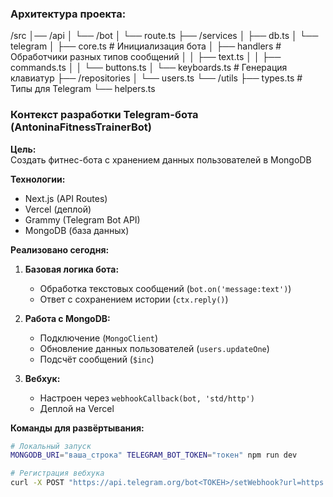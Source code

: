 ### Архитектура проекта:

/src
│── /api
│   └── /bot
│       └── route.ts
├── /services
│   ├── db.ts
│   └── telegram
│       ├── core.ts          # Инициализация бота
│       ├── handlers         # Обработчики разных типов сообщений
│       │   ├── text.ts
│       │   ├── commands.ts
│       │   └── buttons.ts
│       └── keyboards.ts     # Генерация клавиатур
├── /repositories
│   └── users.ts
└── /utils
    ├── types.ts            # Типы для Telegram
    └── helpers.ts

### Контекст разработки Telegram-бота (AntoninaFitnessTrainerBot)  

**Цель:**  
Создать фитнес-бота с хранением данных пользователей в MongoDB  

**Технологии:**  
- Next.js (API Routes)  
- Vercel (деплой)  
- Grammy (Telegram Bot API)  
- MongoDB (база данных)  

**Реализовано сегодня:**  
1. **Базовая логика бота:**  
   - Обработка текстовых сообщений (`bot.on('message:text')`)  
   - Ответ с сохранением истории (`ctx.reply()`)  

2. **Работа с MongoDB:**  
   - Подключение (`MongoClient`)  
   - Обновление данных пользователей (`users.updateOne`)  
   - Подсчёт сообщений (`$inc`)  

3. **Вебхук:**  
   - Настроен через `webhookCallback(bot, 'std/http')`  
   - Деплой на Vercel  

**Команды для развёртывания:**  
```bash
# Локальный запуск  
MONGODB_URI="ваша_строка" TELEGRAM_BOT_TOKEN="токен" npm run dev  

# Регистрация вебхука  
curl -X POST "https://api.telegram.org/bot<ТОКЕН>/setWebhook?url=https://ваш-проект.vercel.app/api/bot"  